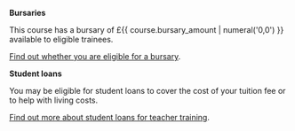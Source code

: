 **Bursaries**

This course has a bursary of £{{ course.bursary_amount | numeral('0,0') }} available to eligible trainees.

[Find out whether you are eligible for a bursary](https://getintoteaching.education.gov.uk/funding-and-support/scholarships-and-bursaries).

**Student loans**

You may be eligible for student loans to cover the cost of your tuition fee or to help with living costs.

[Find out more about student loans for teacher training](https://getintoteaching.education.gov.uk/funding-and-support/tuition-fee-and-maintenance-loans).
